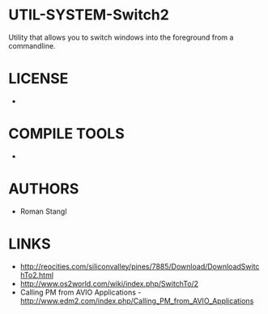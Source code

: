 # UTIL-SYSTEM-Switch2
Utility that allows you to switch windows into the foreground from a commandline. 

LICENSE
===============
* 

COMPILE TOOLS
===============
* 
 
AUTHORS
===============
* Roman Stangl

LINKS
===============
* http://reocities.com/siliconvalley/pines/7885/Download/DownloadSwitchTo2.html
* http://www.os2world.com/wiki/index.php/SwitchTo/2
* Calling PM from AVIO Applications - http://www.edm2.com/index.php/Calling_PM_from_AVIO_Applications
